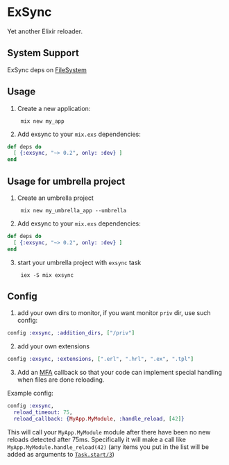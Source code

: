 ExSync
======

Yet another Elixir reloader.

## System Support

ExSync deps on [FileSystem](https://github.com/falood/file_system)

## Usage

1. Create a new application:

        mix new my_app

2. Add exsync to your `mix.exs` dependencies:

```elixir
def deps do
  [ {:exsync, "~> 0.2", only: :dev} ]
end
```

## Usage for umbrella project

1. Create an umbrella project

        mix new my_umbrella_app --umbrella

2. Add exsync to your `mix.exs` dependencies:

```elixir
def deps do
  [ {:exsync, "~> 0.2", only: :dev} ]
end
```

3. start your umbrella project with `exsync` task

        iex -S mix exsync

## Config

1. add your own dirs to monitor, if you want monitor `priv` dir, use such config:

```elixir
config :exsync, :addition_dirs, ["/priv"]
```

2. add your own extensions

```elixir
config :exsync, :extensions, [".erl", ".hrl", ".ex", ".tpl"]
```

3. Add an [MFA](https://codereviewvideos.com/blog/what-is-mfa-in-elixir/) callback so that your code can implement special handling when files are done reloading.

Example config:
```elixir
config :exsync,
  reload_timeout: 75,
  reload_callback: {MyApp.MyModule, :handle_reload, [42]}
```

This will call your `MyApp.MyModule` module after there have been no new reloads detected after 75ms. Specifically it will make a call like `MyApp.MyModule.handle_reload(42)` (any items you put in the list will be added as arguments to [`Task.start/3`](https://hexdocs.pm/elixir/Task.html#start/3))

